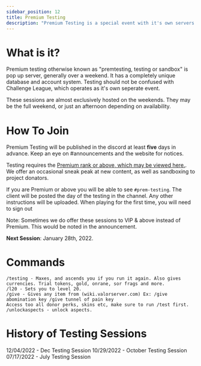 ```yaml
---
sidebar_position: 12
title: Premium Testing
description: "Premium Testing is a special event with it's own servers. This is a sandboxed enviroment where players create new accounts and experiment."
---
```


# What is it?

Premium testing otherwise known as "premtesting, testing or sandbox" is pop up server, generally over a weekend. It has a completely unique database and account system.
Testing should not be confused with Challenge League, which operates as it's own seperate event. 

These sessions are almost exclusively hosted on the weekends. They may be the full weekend, or just an afternoon depending on availability. 

# How To Join

Premium Testing will be published in the discord at least **five** days in advance. Keep an eye on #announcements and the website for notices.

Testing requires the [Premium rank or above, which may be viewed here.](https://valorserver.com/payment/valor-checkout?packageID=2). We offer an occasional sneak peak at new content, as well as sandboxing to project donators.

If you are Premium or above you will be able to see `#prem-testing`. The client will be posted the day of the testing in the channel. Any other instructions will be uploaded.
When playing for the first time, you will need to sign out

Note: Sometimes we do offer these sessions to VIP  & above instead of Premium. This would be noted in the announcement.

**Next Session**: January 28th, 2022.

# Commands

```
/testing - Maxes, and ascends you if you run it again. Also gives currencies. Trial tokens, gold, onrane, sor frags and more.
/l20 - Sets you to level 20.
/give - Gives any item from (wiki.valorserver.com) Ex: /give abomination key /give tunnel of pain key
Access too all donor perks, skins etc, make sure to run /test first.
/unlockaspects - unlock aspects.
```

# History of Testing Sessions

12/04/2022 - Dec Testing Session
10/29/2022 - October Testing Session
07/17/2022 - July Testing Session

